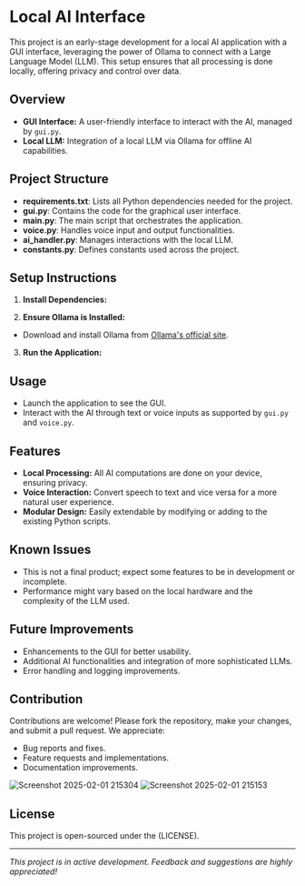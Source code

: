 # Local AI Interface

This project is an early-stage development for a local AI application with a GUI interface, leveraging the power of Ollama to connect with a Large Language Model (LLM). This setup ensures that all processing is done locally, offering privacy and control over data.

## Overview

- **GUI Interface:** A user-friendly interface to interact with the AI, managed by `gui.py`.
- **Local LLM:** Integration of a local LLM via Ollama for offline AI capabilities.

## Project Structure

- **requirements.txt**: Lists all Python dependencies needed for the project.
- **gui.py**: Contains the code for the graphical user interface.
- **main.py**: The main script that orchestrates the application.
- **voice.py**: Handles voice input and output functionalities.
- **ai_handler.py**: Manages interactions with the local LLM.
- **constants.py**: Defines constants used across the project.

## Setup Instructions

1. **Install Dependencies:**

2. **Ensure Ollama is Installed:**
- Download and install Ollama from [Ollama's official site](https://ollama.ai/).

3. **Run the Application:**

## Usage

- Launch the application to see the GUI. 
- Interact with the AI through text or voice inputs as supported by `gui.py` and `voice.py`.

## Features

- **Local Processing:** All AI computations are done on your device, ensuring privacy.
- **Voice Interaction:** Convert speech to text and vice versa for a more natural user experience.
- **Modular Design:** Easily extendable by modifying or adding to the existing Python scripts.

## Known Issues

- This is not a final product; expect some features to be in development or incomplete.
- Performance might vary based on the local hardware and the complexity of the LLM used.

## Future Improvements

- Enhancements to the GUI for better usability.
- Additional AI functionalities and integration of more sophisticated LLMs.
- Error handling and logging improvements.

## Contribution

Contributions are welcome! Please fork the repository, make your changes, and submit a pull request. We appreciate:
- Bug reports and fixes.
- Feature requests and implementations.
- Documentation improvements.

![Screenshot 2025-02-01 215304](https://github.com/user-attachments/assets/e807eafd-1b73-4e1c-b620-adb7dd5b2210)
![Screenshot 2025-02-01 215153](https://github.com/user-attachments/assets/e9b7e032-b796-47f8-a4be-1f2145289460)

## License

This project is open-sourced under the (LICENSE).

---
_This project is in active development. Feedback and suggestions are highly appreciated!_


   
   
